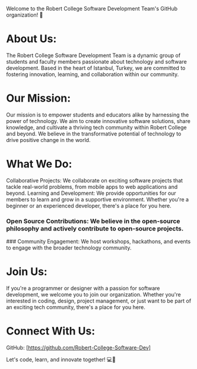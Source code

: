 Welcome to the Robert College Software Development Team's GitHub organization! 🚀

# About Us:
The Robert College Software Development Team is a dynamic group of  students and faculty members passionate about technology and software development. Based in the heart of Istanbul, Turkey, we are committed to fostering innovation, learning, and collaboration within our community.

# Our Mission:
Our mission is to empower students and educators alike by harnessing the power of technology. We aim to create innovative software solutions, share knowledge, and cultivate a thriving tech community within Robert College and beyond. We believe in the transformative potential of technology to drive positive change in the world.

# What We Do:
Collaborative Projects: We collaborate on exciting software projects that tackle real-world problems, from mobile apps to web applications and beyond.
Learning and Development: We provide opportunities for our members to learn and grow in a supportive environment. Whether you're a beginner or an experienced developer, there's a place for you here.

### Open Source Contributions: We believe in the open-source philosophy and actively contribute to open-source projects.
### Community Engagement: We host workshops, hackathons, and events to engage with the broader technology community.

# Join Us:
If you're a programmer or designer with a passion for software development, we welcome you to join our organization. Whether you're interested in coding, design, project management, or just want to be part of an exciting tech community, there's a place for you here.

# Connect With Us:
GitHub: [https://github.com/Robert-College-Software-Dev]

Let's code, learn, and innovate together! 💻🌟
